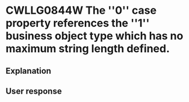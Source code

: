 # CWLLG0844W The ''0'' case property references the ''1'' business object type which has no maximum string length defined.

## Explanation

## User response